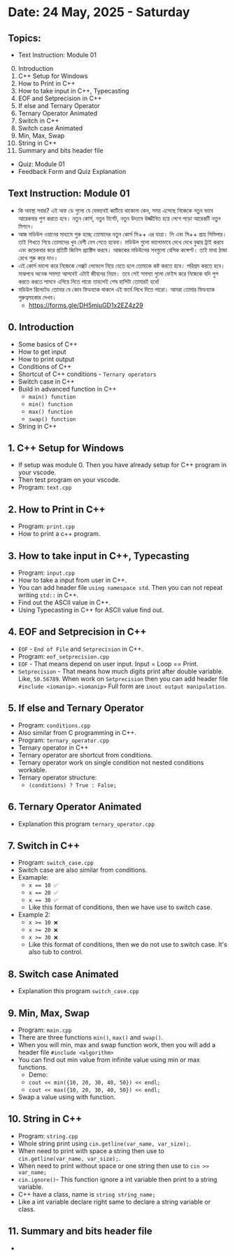 # Date: 24 May, 2025 - Saturday

## Topics:
- Text Instruction: Module 01
0. Introduction
1. C++ Setup for Windows
2. How to Print in C++
3. How to take input in C++, Typecasting
4. EOF and Setprecision in C++
5. If else and Ternary Operator
6. Ternary Operator Animated
7. Switch in C++
8. Switch case Animated
9. Min, Max, Swap
10. String in C++
11. Summary and bits header file
- Quiz: Module 01
- Feedback Form and Quiz Explanation

## Text Instruction: Module 01
- কি অবস্থা সবার? এই অফ ডে গুলো যে যেভাবেই কাটিয়ে থাকোনা কেন, সময় এসেছে নিজেকে নতুন ভাবে আরেকবার পুশ করতে হবে। নতুন কোর্স, নতুন টার্গেট, নতুন উদ্যমে উজ্জীবিত হয়ে লেগে পড়ো আরেকটি নতুন মিশনে।
- আজ মডিউল ওয়ানের মাধ্যমে শুরু হচ্ছে তোমাদের নতুন কোর্স সি++ এর যাত্রা। সি এবং সি++ প্রায় সিমিলার। তাই শিখতে গিয়ে তোমাদের খুব বেশী বেগ পেতে হবেনা। মডিউল গুলো ভালোভাবে দেখে দেখে বুঝার ট্রাই করবে এবং কয়েকবার করে প্রতিটি জিনিস প্র‍্যাক্টিস করবে। আজকের মডিউলের সবগুলো বেসিক কন্সেপ্ট। তাই মাথা ঠান্ডা রেখে শুরু করে দাও।
- এই কোর্স ভালো করে নিজেকে নেক্সট লেভেলে নিয়ে যেতে হলে তোমাকে কষ্ট করতে হবে। পরিশ্রম করতে হবে। মাঝপথে অনেক সমস্যা আসবেই এটাই জীবনের নিয়ম। তবে সেই সমস্যা গুলো ফেইস করে নিজেকে যদি পুশ করতে করতে সামনে এগিয়ে নিতে পারো তাহলেই শেষ হাসিটা তোমারই হবে!
- মডিউল রিলেটেড তোমার যে কোন ফিডব্যাক থাকলে এই ফর্মে লিখে দিতে পারো। আমরা তোমার ফিডব্যাক গুরুত্বসহকার দেখব।
    - https://forms.gle/DH5mjuGD1x2EZ4z29

## 0. Introduction
- Some basics of C++
- How to get input
- How to print output
- Conditions of C++
- Shortcut of C++ conditions - `Ternary operators`
- Switch case in C++
- Build in advanced function in C++
    - `main() function`
    - `min() function`
    - `max() function`
    - `swap() function`
- String in C++

## 1. C++ Setup for Windows
- If setup was module 0. Then you have already setup for C++ program in your vscode.
- Then test program on your vscode.
- Program: `text.cpp`

## 2. How to Print in C++
- Program: `print.cpp`
- How to print a c++ program.

## 3. How to take input in C++, Typecasting
- Program: `input.cpp`
- How to take a input from user in C++.
- You can add header file `using namespace std`. Then you can not repeat writing `std::` in C++.
- Find out the ASCII value in C++.
- Using Typecasting in C++ for ASCII value find out.

## 4. EOF and Setprecision in C++
- `EOF` - `End of File` and `Setprecision` in C++.
- Program: `eof_setprecision.cpp`
- `EOF` - That means depend on user input. Input = Loop == Print.
- `Setprecision` - That means how much digits print after double variable. Like, `50.56789`. When work on `Setprecision` then you can add header file `#include <iomanip>`. `<iomanip>` Full form are `inout output manipulation`.

## 5. If else and Ternary Operator
- Program: `conditions.cpp`
- Also similar from C programming in C++.
- Program: `ternary_operator.cpp`
- Ternary operator in C++
- Ternary operator are shortcut from conditions.
- Ternary operator work on single condition not nested conditions workable.
- Ternary operator structure:
    - `(conditions) ? True : False;`

## 6. Ternary Operator Animated
- Explanation this program `ternary_operator.cpp`

## 7. Switch in C++
- Program: `switch_case.cpp`
- Switch case are also similar from conditions.
- Examaple:
    - `x == 10 ✅`
    - `x == 20 ✅`
    - `x == 30 ✅`
    - Like this format of conditions, then we have use to switch case.
- Example 2:
    - `x >= 10 ❌`
    - `x >= 20 ❌`
    - `x >= 30 ❌`
    - Like this format of conditions, then we do not use to switch case. It's also tub to control.

## 8. Switch case Animated
- Explanation this program `switch_case.cpp`

## 9. Min, Max, Swap
- Program: `main.cpp`
- There are three functions `min()`, `max()` and `swap()`.
- When you will min, max and swap function work, then you will add a header file `#include <algorithm>`
- You can find out min value from infinite value using min or max functions.
    - Demo:
    - `cout << min({10, 20, 30, 40, 50}) << endl;`
    - `cout << max({10, 20, 30, 40, 50}) << endl;`
- Swap a value using with function.

## 10. String in C++
- Program: `string.cpp`
- Whole string print using `cin.getline(var_name, var_size);`.
- When need to print with space a string then use to `cin.getline(var_name, var_size);`.
- When need to print without space or one string then use to `cin >> var_name;`
- `cin.ignore()`- This function ignore a int variable then print to a string variable.
- C++ have a class, name is `string string_name;`
- Like a int variable declare right same to declare a string variable or class.

## 11. Summary and bits header file
- 